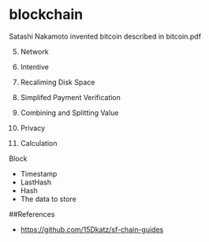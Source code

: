 # blockchain

Satashi Nakamoto invented bitcoin described in bitcoin.pdf

5. Network

6. Intentive

7. Recaliming Disk Space

8. Simplifed Payment Verification

9. Combining and Splitting Value

10. Privacy

11. Calculation


Block
 - Timestamp
 - LastHash
 - Hash
 - The data to store

##References
 - https://github.com/15Dkatz/sf-chain-guides